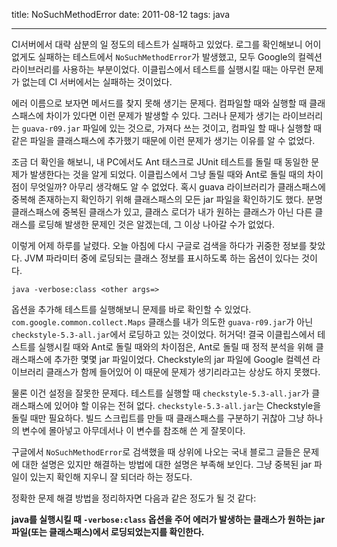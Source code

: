 title: NoSuchMethodError
date: 2011-08-12
tags: java

---

CI서버에서 대략 삼분의 일 정도의 테스트가 실패하고 있었다. 로그를 확인해보니 어이없게도 실패하는 테스트에서 `NoSuchMethodError`가 발생했고, 모두 Google의 컬렉션 라이브러리를 사용하는 부분이었다. 이클립스에서 테스트를 실행시킬 때는 아무런 문제가 없는데 CI 서버에서는 실패하는 것이었다.
<!--more-->

에러 이름으로 보자면 메서드를 찾지 못해 생기는 문제다. 컴파일할 때와 실행할 때 클래스패스에 차이가 있다면 이런 문제가 발생할 수 있다. 그러나 문제가 생기는 라이브러리는 `guava-r09.jar` 파일에 있는 것으로, 가져다 쓰는 것이고, 컴파일 할 때나 실행할 때 같은 파일을 클래스패스에 추가했기 때문에 이런 문제가 생기는 이유를 알 수 없었다.

조금 더 확인을 해보니, 내 PC에서도 Ant 태스크로 JUnit 테스트를 돌릴 때 동일한 문제가 발생한다는 것을 알게 되었다. 이클립스에서 그냥 돌릴 때와 Ant로 돌릴 때의 차이점이 무엇일까? 아무리 생각해도 알 수 없었다. 혹시 guava 라이브러리가 클래스패스에 중복해 존재하는지 확인하기 위해 클래스패스의 모든 jar 파일을 확인하기도 했다. 분명 클래스패스에 중복된 클래스가 있고, 클래스 로더가 내가 원하는 클래스가 아닌 다른 클래스를 로딩해 발생한 문제인 것은 알겠는데, 그 이상 나아갈 수가 없었다.

이렇게 어제 하루를 날렸다. 오늘 아침에 다시 구글로 검색을 하다가 귀중한 정보를 찾았다. JVM 파라미터 중에 로딩되는 클래스 정보를 표시하도록 하는 옵션이 있다는 것이다.

```
java -verbose:class <other args=>
```

옵션을 추가해 테스트를 실행해보니 문제를 바로 확인할 수 있었다. `com.google.common.collect.Maps` 클래스를 내가 의도한 `guava-r09.jar`가 아닌 `checkstyle-5.3-all.jar`에서 로딩하고 있는 것이었다. 허거덕! 결국 이클립스에서 테스트를 실행시킬 때와 Ant로 돌릴 때와의 차이점은, Ant로 돌릴 때 정적 분석을 위해 클래스패스에 추가한 몇몇 jar 파일이었다. Checkstyle의 jar 파일에 Google 컬렉션 라이브러리 클래스가 함께 들어있어 이 때문에 문제가 생기리라고는 상상도 하지 못했다.

물론 이건 설정을 잘못한 문제다. 테스트를 실행할 때 `checkstyle-5.3-all.jar`가 클래스패스에 있어야 할 이유는 전혀 없다. `checkstyle-5.3-all.jar`는 Checkstyle을 돌릴 때만 필요하다. 빌드 스크립트를 만들 때 클래스패스를 구분하기 귀찮아 그냥 하나의 변수에 몰아넣고 아무데서나 이 변수를 참조해 쓴 게 잘못이다.

구글에서 `NoSuchMethodError`로 검색했을 때 상위에 나오는 국내 블로그 글들은 문제에 대한 설명은 있지만 해결하는 방법에 대한 설명은 부족해 보인다. 그냥 중복된 jar 파일이 있는지 확인해 지우니 잘 되더라 하는 정도다.

정확한 문제 해결 방법을 정리하자면 다음과 같은 정도가 될 것 같다:

**java를 실행시킬 때 `-verbose:class` 옵션을 주어 에러가 발생하는 클래스가 원하는 jar 파일(또는 클래스패스)에서 로딩되었는지를 확인한다.**

